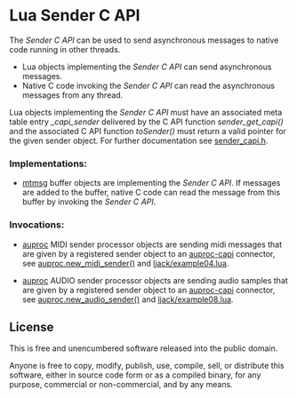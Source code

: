 # Lua Sender C API 
<!-- ---------------------------------------------------------------------------------------- -->

The *Sender C API* can be used to send asynchronous messages to native code running 
in other threads.

   * Lua objects implementing the *Sender C API* can send asynchronous messages.
   * Native C code invoking the *Sender C API* can read the asynchronous messages from any thread.

Lua objects implementing the *Sender C API* must
have an associated meta table entry *_capi_sender* delivered by
the C API function *sender_get_capi()* and the associated 
C API function *toSender()* must return a valid pointer for the given 
sender object. For further documentation see [sender_capi.h](./sender_capi.h).

<!-- ---------------------------------------------------------------------------------------- -->

### Implementations:

   * [mtmsg] buffer objects are implementing the *Sender C API*. If messages are added
     to the buffer, native C code can read the message from this buffer by invoking
     the *Sender C API*.

### Invocations:

   * [auproc] MIDI sender processor objects are sending midi messages that are given by a 
     registered sender object to an [auproc-capi] connector, see [auproc.new_midi_sender()] 
     and [ljack/example04.lua].

   * [auproc] AUDIO sender processor objects are sending audio samples that are given by a 
     registered sender object to an [auproc-capi] connector, see [auproc.new_audio_sender()] 
     and [ljack/example08.lua].

<!-- ---------------------------------------------------------------------------------------- -->

[mtmsg]:                     https://github.com/osch/lua-mtmsg

[ljack]:                     https://github.com/osch/lua-ljack
[ljack/example04.lua]:       https://github.com/osch/lua-ljack/blob/master/examples/example04.lua
[ljack/example08.lua]:       https://github.com/osch/lua-ljack/blob/master/examples/example08.lua

[auproc]:                    https://github.com/osch/lua-auproc
[auproc-capi]:               https://github.com/lua-capis/lua-auproc-capi
[auproc.new_midi_sender()]:  https://github.com/osch/lua-auproc/blob/master/doc/README.md#auproc_new_midi_sender
[auproc.new_audio_sender()]: https://github.com/osch/lua-auproc/blob/master/doc/README.md#auproc_new_audio_sender


<!-- ---------------------------------------------------------------------------------------- -->

## License 

This is free and unencumbered software released into the public domain.

Anyone is free to copy, modify, publish, use, compile, sell, or distribute this
software, either in source code form or as a compiled binary, for any purpose,
commercial or non-commercial, and by any means.

<!-- ---------------------------------------------------------------------------------------- -->
